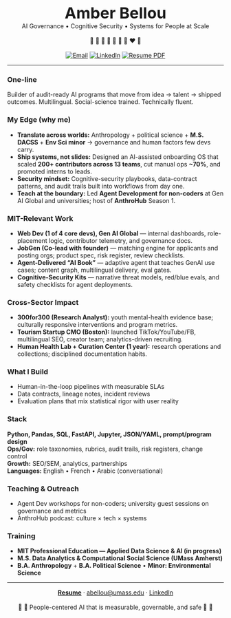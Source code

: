 <p align="center">
  <span style="font-size:36px;"><b>Amber Bellou</b></span><br>
  <span>AI Governance • Cognitive Security • Systems for People at Scale</span><br><br>
  🌈 🩷 💜 💙 💚 💛 🧡 ❤️ 🌈<br><br>
  <a href="mailto:abellou@umass.edu"><img alt="Email" src="https://img.shields.io/badge/Email-abellou%40umass.edu-ff69b4"></a>
  <a href="https://www.linkedin.com/in/amberbellou/"><img alt="LinkedIn" src="https://img.shields.io/badge/LinkedIn-Profile-eb34b7"></a>
  <a href="./updatedResumeoct12%20(2).pdf"><img alt="Resume PDF" src="https://img.shields.io/badge/Resume-PDF-ea4aaa"></a>
</p>

---

### One-line
Builder of audit-ready AI programs that move from idea → talent → shipped outcomes. Multilingual. Social-science trained. Technically fluent.

### My Edge (why me)
- **Translate across worlds:** Anthropology + political science + **M.S. DACSS** + **Env Sci minor** → governance and human factors few devs carry.
- **Ship systems, not slides:** Designed an AI-assisted onboarding OS that scaled **200+ contributors across 13 teams**, cut manual ops **~70%**, and promoted interns to leads.
- **Security mindset:** Cognitive-security playbooks, data-contract patterns, and audit trails built into workflows from day one.
- **Teach at the boundary:** Led **Agent Development for non-coders** at Gen AI Global and universities; host of **AnthroHub** Season 1.

### MIT-Relevant Work
- **Web Dev (1 of 4 core devs), Gen AI Global** — internal dashboards, role-placement logic, contributor telemetry, and governance docs.
- **JobGen (Co-lead with founder)** — matching engine for applicants and posting orgs; product spec, risk register, review checklists.
- **Agent-Delivered “AI Book”** — adaptive agent that teaches GenAI use cases; content graph, multilingual delivery, eval gates.
- **Cognitive-Security Kits** — narrative threat models, red/blue evals, and safety checklists for agent deployments.

### Cross-Sector Impact
- **300for300 (Research Analyst):** youth mental-health evidence base; culturally responsive interventions and program metrics.
- **Tourism Startup CMO (Boston):** launched TikTok/YouTube/FB, multilingual SEO, creator team; analytics-driven recruiting.
- **Human Health Lab + Curation Center (1 year):** research operations and collections; disciplined documentation habits.

### What I Build
- Human-in-the-loop pipelines with measurable SLAs
- Data contracts, lineage notes, incident reviews
- Evaluation plans that mix statistical rigor with user reality

### Stack
**Python, Pandas, SQL, FastAPI, Jupyter, JSON/YAML, prompt/program design**  
**Ops/Gov:** role taxonomies, rubrics, audit trails, risk registers, change control  
**Growth:** SEO/SEM, analytics, partnerships  
**Languages:** English • French • Arabic (conversational)

### Teaching & Outreach
- Agent Dev workshops for non-coders; university guest sessions on governance and metrics
- AnthroHub podcast: culture × tech × systems

### Training
- **MIT Professional Education — Applied Data Science & AI (in progress)**
- **M.S. Data Analytics & Computational Social Science (UMass Amherst)**  
- **B.A. Anthropology** + **B.A. Political Science** • **Minor: Environmental Science**

---

<p align="center">
  <a href="./updatedResumeoct12%20(2).pdf"><b>Resume</b></a> · 
  <a href="mailto:abellou@umass.edu">abellou@umass.edu</a> · 
  <a href="https://www.linkedin.com/in/amberbellou/">LinkedIn</a><br><br>
  🌈 🩷 People-centered AI that is measurable, governable, and safe 🩷 🌈
</p>
